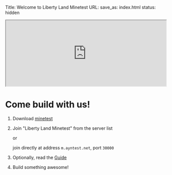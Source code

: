 Title: Welcome to Liberty Land Minetest
URL:
save_as: index.html
status: hidden

<iframe width=510 height=210 scrolling="no" src="http://graphite-web.ayntest.net/render?from=-24h&until=now&target=legendValue(alias(color(applications.m-ayntest-net.players_online,'000000'),'players online last 24 hours'),'last')&format=png&width=500&height=200&bgcolor=FFFFFF&fgcolor=000000&lineWidth=1&yMin=0&yUnitSystem=si&lineMode=connected"></iframe>
</br>

# Come build with us!

1. Download [minetest](http://minetest.net/download)
2. Join "Liberty Land Minetest" from the server list

    or

    join directly at address `m.ayntest.net`, port `30000`

3. Optionally, read the [Guide]({filename}./guide.md)
4. Build something awesome!
